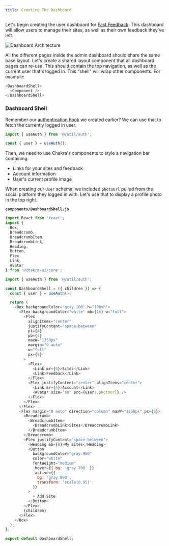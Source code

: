 ```yaml
---
title: Creating The Dashboard
---
```


Let's begin creating the user dashboard for [Fast Feedback](/product-overview). This dashboard will allow users to manage their sites, as well as their own feedback they've left.

![Dashboard Architecture](/img/admin-architecture.png)

All the different pages inside the admin dashboard should share the same base layout.
Let's create a shared layout component that all dashboard pages can re-use. This should contain the top navigation, as well as the current user that's logged in. This "shell" will wrap other components. For example:

```js
<DashboardShell>
  <Component />
</DashboardShell>
```

### Dashboard Shell

Remember our [authentication hook](/use-auth) we created earlier? We can use that to fetch the currently logged in user.

```js
import { useAuth } from '@/util/auth';

const { user } = useAuth();
```

Then, we need to use Chakra's components to style a navigation bar containing:

- Links for your sites and feedback
- Account information
- User's current profile image

When creating our `User` schema, we included `photoUrl` pulled from the social platform they logged in with. Let's use that to display a profile photo in the top right.

**`components/DashboardShell.js`**

```js
import React from 'react';
import {
  Box,
  Breadcrumb,
  BreadcrumbItem,
  BreadcrumbLink,
  Heading,
  Button,
  Flex,
  Link,
  Avatar
} from '@chakra-ui/core';

import { useAuth } from '@/util/auth';

const DashboardShell = ({ children }) => {
  const { user } = useAuth();

  return (
    <Box backgroundColor="gray.100" h="100vh">
      <Flex backgroundColor="white" mb={16} w="full">
        <Flex
          alignItems="center"
          justifyContent="space-between"
          pt={4}
          pb={4}
          maxW="1250px"
          margin="0 auto"
          w="full"
          px={8}
        >
          <Flex>
            <Link mr={4}>Sites</Link>
            <Link>Feedback</Link>
          </Flex>
          <Flex justifyContent="center" alignItems="center">
            <Link mr={4}>Account</Link>
            <Avatar size="sm" src={user?.photoUrl} />
          </Flex>
        </Flex>
      </Flex>
      <Flex margin="0 auto" direction="column" maxW="1250px" px={8}>
        <Breadcrumb>
          <BreadcrumbItem>
            <BreadcrumbLink>Sites</BreadcrumbLink>
          </BreadcrumbItem>
        </Breadcrumb>
        <Flex justifyContent="space-between">
          <Heading mb={8}>My Sites</Heading>
          <Button
            backgroundColor="gray.900"
            color="white"
            fontWeight="medium"
            _hover={{ bg: 'gray.700' }}
            _active={{
              bg: 'gray.800',
              transform: 'scale(0.95)'
            }}
          >
            + Add Site
          </Button>
        </Flex>
        {children}
      </Flex>
    </Box>
  );
};

export default DashboardShell;
```

<!-- ### Logged Out Users

What happens if a user tries to hit this route logged out? Right now, it wouldn't display anything. Let's improve that experience by redirecting unauthenticated users back to the home page.

```js
``` -->
